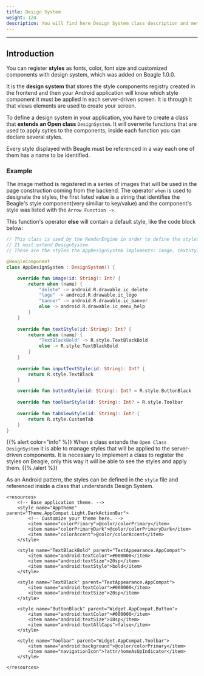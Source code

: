 ```yaml
---
title: Design System
weight: 124
description: You will find here Design System class description and methods details.
---
```


---

## Introduction

You can register **styles** as fonts, color, font size and customized components with design system, which was added on Beagle 1.0.0.

It is the **design system** that stores the style components registry created in the frontend and then your Android application will know which style component it must be applied in each server-driven screen. It is through it  that views elements are used to create your screen.

To define a design system in your application, you have to create a class that **extends an Open class** `DesignSystem`. It will overwrite functions that are used to apply sytles to the components, inside each function you can declare several styles. 

Every style displayed with Beagle must be referenced in a way each one of them has a name to be identified.

### Example

The image method is registered in a series of images that will be used in the page construction coming from the backend. The operator `when` is used to designate the styles, the first listed value is a string that identifies the Beagle's style component\(very similiar to key/value\) and the component's style was listed with the `Arrow Function ->`.

This function's operator **else** will contain a default style, like the code block below:


```kotlin
// This class is used by the RenderEngine in order to define the styles configured at the application.
// It must extend DesignSystem.
// These are the styles the AppDesignSystem implements: image, textStyle, inputTextStyle, buttonStyle, toolbarStyle and tabViewStyle

@BeagleComponent
class AppDesignSystem : DesignSystem() {

    override fun image(id: String): Int? {
        return when (name) {
            "delete" -> android.R.drawable.ic_delete
            "logo" -> android.R.drawable.ic_logo
            "banner" -> android.R.drawable.ic_banner
            else -> android.R.drawable.ic_menu_help
        }
    }
    
    override fun textStyle(id: String): Int? {
        return when (name) {
            "TextBlackBold" -> R.style.TextBlackBold
            else -> R.style.TextBlackBold
        }
    }
    
    override fun inputTextStyle(id: String): Int? {
        return R.style.TextBlack
    }

    override fun buttonStyle(id: String): Int? = R.style.ButtonBlack
    
    override fun toolbarStyle(id: String): Int? = R.style.Toolbar
    
    override fun tabViewStyle(id: String): Int? {
        return R.style.CustomTab
    }
}
```


{{% alert color="info" %}}
When a class extends the `Open Class DesignSystem` it is able to manage styles that will be applied to the server-driven components. It is necessary to implement a class to register the styles on Beagle, only this way it will be able to see the styles and apply them. 
{{% /alert %}}

As an Android pattern, the styles can be defined in the `style` file and referenced inside a class that understands Design System. 

```markup
<resources>
    <!-- Base application theme. -->
    <style name="AppTheme" parent="Theme.AppCompat.Light.DarkActionBar">
        <!-- Customize your theme here. -->
        <item name="colorPrimary">@color/colorPrimary</item>
        <item name="colorPrimaryDark">@color/colorPrimaryDark</item>
        <item name="colorAccent">@color/colorAccent</item>
    </style>

    <style name="TextBlackBold" parent="TextAppearance.AppCompat">
        <item name="android:textColor">#000000</item>
        <item name="android:textSize">20sp</item>
        <item name="android:textStyle">bold</item>
    </style>

    <style name="TextBlack" parent="TextAppearance.AppCompat">
        <item name="android:textColor">#000000</item>
        <item name="android:textSize">20sp</item>
    </style>

    <style name="ButtonBlack" parent="Widget.AppCompat.Button">
        <item name="android:textColor">#000000</item>
        <item name="android:textSize">18sp</item>
        <item name="android:textAllCaps">false</item>
    </style>

    <style name="Toolbar" parent="Widget.AppCompat.Toolbar">
        <item name="android:background">@color/colorPrimary</item>
        <item name="navigationIcon">?attr/homeAsUpIndicator</item>
    </style>

</resources>
```

